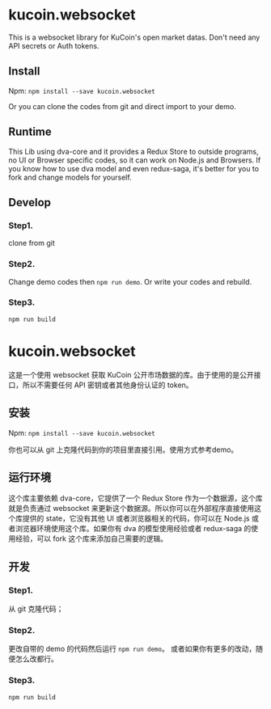 # kucoin.websocket

This is a websocket library for KuCoin's open market datas. Don't need any API secrets or Auth tokens.

## Install

Npm: `npm install --save kucoin.websocket`

Or you can clone the codes from git and direct import to your demo.

## Runtime

This Lib using dva-core and it provides a Redux Store to outside programs, no UI or Browser specific codes, so it can work on Node.js and Browsers. If you know how to use dva model and even redux-saga, it's better for you to fork and change models for yourself.

## Develop

### Step1.

clone from git

### Step2.

Change demo codes then `npm run demo`. Or write your codes and rebuild.

### Step3.

`npm run build`

# kucoin.websocket

这是一个使用 websocket 获取 KuCoin 公开市场数据的库。由于使用的是公开接口，所以不需要任何 API 密钥或者其他身份认证的 token。

## 安装

Npm: `npm install --save kucoin.websocket`

你也可以从 git 上克隆代码到你的项目里直接引用。使用方式参考demo。

## 运行环境

这个库主要依赖 dva-core，它提供了一个 Redux Store 作为一个数据源，这个库就是负责通过 websocket 来更新这个数据源。所以你可以在外部程序直接使用这个库提供的 state，它没有其他 UI 或者浏览器相关的代码，你可以在 Node.js 或者浏览器环境使用这个库。如果你有 dva 的模型使用经验或者 redux-saga 的使用经验，可以 fork 这个库来添加自己需要的逻辑。

## 开发

### Step1.

从 git 克隆代码；

### Step2.

更改自带的 demo 的代码然后运行 `npm run demo`。 或者如果你有更多的改动，随便怎么改都行。

### Step3.

`npm run build`
